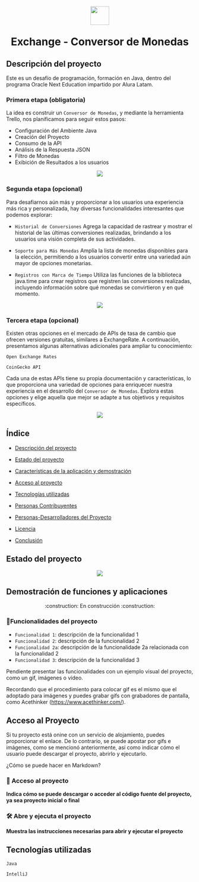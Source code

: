 <h1 align="center"> 
  <img src="https://github.com/juangarafulic/sistema-de-registro/assets/156981788/c37c4907-feb9-46d3-9014-0262a21f17bb" width=50>
  <p>Exchange - Conversor de Monedas</p>
</h1>

## Descripción del proyecto
Este es un desafío de programación, formación en Java, dentro del programa Oracle Next Education impartido por Alura Latam.

### Primera etapa (obligatoria)
La idea es construir un `Conversor de Monedas`, y mediante la herramienta Trello, nos planificamos para seguir estos pasos:

- Configuración del Ambiente Java
- Creación del Proyecto
- Consumo de la API
- Análisis de la Respuesta JSON
- Filtro de Monedas
- Exibición de Resultados a los usuarios

<p align="center">
  <img src="https://img.shields.io/badge/Stage_1-Complete-green">
</p>

### Segunda etapa (opcional)
Para desafiarnos aún más y proporcionar a los usuarios una experiencia más rica y personalizada, hay diversas funcionalidades interesantes que podemos explorar:

- `Historial de Conversiones`
  Agrega la capacidad de rastrear y mostrar el historial de las últimas conversiones realizadas, brindando a los usuarios una visión completa de sus actividades.

- `Soporte para Más Monedas`
  Amplía la lista de monedas disponibles para la elección, permitiendo a los usuarios convertir entre una variedad aún mayor de opciones monetarias.

- `Registros con Marca de Tiempo`
  Utiliza las funciones de la biblioteca java.time para crear registros que registren las conversiones realizadas, incluyendo información sobre qué monedas se convirtieron y en qué momento.

<p align="center">
  <img src="https://img.shields.io/badge/Stage_2-Work_in_progress-yellow">
</p>

### Tercera etapa (opcional)
Existen otras opciones en el mercado de APIs de tasa de cambio que ofrecen versiones gratuitas, similares a ExchangeRate. 
A continuación, presentamos algunas alternativas adicionales para ampliar tu conocimiento:

`Open Exchange Rates`

`CoinGecko API`

Cada una de estas APIs tiene su propia documentación y características, lo que proporciona una variedad de opciones para enriquecer nuestra experiencia en el desarrollo del `Conversor de Monedas`. 
Explora estas opciones y elige aquella que mejor se adapte a tus objetivos y requisitos específicos.

<p align="center">
  <img src="https://img.shields.io/badge/Stage_3-To_be_started-red">
</p>

## Índice

* [Descripción del proyecto](#descripción-del-proyecto)

* [Estado del proyecto](#Estado-del-proyecto)

* [Características de la aplicación y demostración](#Características-de-la-aplicación-y-demostración)

* [Acceso al proyecto](#acceso-proyecto)

* [Tecnologías utilizadas](#tecnologías-utilizadas)

* [Personas Contribuyentes](#personas-contribuyentes)

* [Personas-Desarrolladores del Proyecto](#personas-desarrolladores)

* [Licencia](#licencia)

* [Conclusión](#conclusión)
   
## Estado del proyecto

 <p align="center">
   <img src="https://img.shields.io/badge/STATUS-EN%20DESAROLLO-green">
 </p>

## Demostración de funciones y aplicaciones

<p align="center">
:construction: En construcción :construction:
</p>

### :hammer:Funcionalidades del proyecto

- `Funcionalidad 1`: descripción de la funcionalidad 1
- `Funcionalidad 2`: descripción de la funcionalidad 2
- `Funcionalidad 2a`: descripción de la funcionalidade 2a relacionada con la funcionalidad 2
- `Funcionalidad 3`: descripción de la funcionalidad 3

Pendiente presentar las funcionalidades con un ejemplo visual del proyecto, como un gif, imágenes o vídeo.

Recordando que el procedimiento para colocar gif es el mismo que el adoptado para imágenes y puedes grabar gifs con grabadores de pantalla, como Acethinker (https://www.acethinker.com/).

## Acceso al Proyecto

Si tu proyecto está onine con un servicio de alojamiento, puedes proporcionar el enlace. De lo contrario, se puede apostar por gifs e imágenes, como se mencionó anteriormente, así como indicar cómo el usuario puede descargar el proyecto, abrirlo y ejecutarlo.

¿Cómo se puede hacer en Markdown?

### 📁 Acceso al proyecto

**Indica cómo se puede descargar o acceder al código fuente del proyecto, ya sea proyecto inicial o final**

### 🛠️ Abre y ejecuta el proyecto

**Muestra las instrucciones necesarias para abrir y ejecutar el proyecto**

## Tecnologías utilizadas

`Java`

`IntelliJ`
